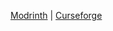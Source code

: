[Modrinth](https://modrinth.com/mod/vmod) | [Curseforge](https://www.curseforge.com/minecraft/mc-mods/vmod/files/all?page=1&pageSize=20)
